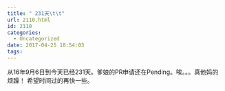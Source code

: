 ```yaml
---
title: " 231天\t\t"
url: 2110.html
id: 2110
categories:
  - Uncategorized
date: 2017-04-25 18:54:03
tags:
---
```


从16年9月6日到今天已经231天。爹娘的PR申请还在Pending。唉。。。真他妈的烦躁！ 希望时间过的再快一些。